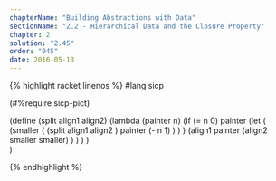 ```yaml
---
chapterName: "Building Abstractions with Data"
sectionName: "2.2 - Hierarchical Data and the Closure Property"
chapter: 2
solution: "2.45"
order: "045"
date: 2016-05-13
---
```


{% highlight racket linenos %}
#lang sicp

(#%require sicp-pict)

(define (split align1 align2)
  (lambda (painter n)
    (if (= n 0)
      painter
      (let (
              (smaller (
                         (split
                             align1 align2
                         )
                         painter (- n 1)
                      )
              )
           )
           (align1
                painter
                (align2 smaller smaller)
           )
      )
    )
  )  
)

{% endhighlight %}
        
